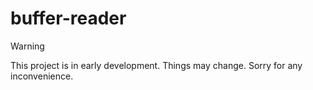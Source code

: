 # buffer-reader

> [!WARNING]
> This project is in early development. Things may change. Sorry for any inconvenience.


